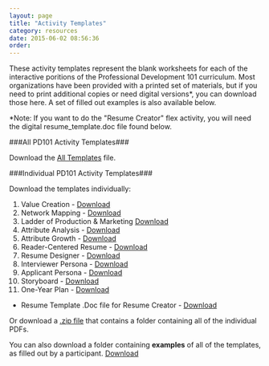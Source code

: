```yaml
---
layout: page
title: "Activity Templates"
category: resources
date: 2015-06-02 08:56:36
order: 
---
```


These activity templates represent the blank worksheets for each of the interactive poritions of the Professional Development 101 curriculum. Most organizations have been provided with a printed set of materials, but if you need to print additional copies or need digital versions*, you can download those here. A set of filled out examples is also available below.

*Note: If you want to do the "Resume Creator" flex activity, you will need the digital resume_template.doc file found below.

###All PD101 Activity Templates###

Download the [All Templates]({{site.creator_url}}resources/PD101_all_templates.pdf) file.

###Individual PD101 Activity Templates###

Download the templates individually:

1.  Value Creation - [Download]({{site.creator_url}}resources/01_value_creation.pdf)
2.  Network Mapping - [Download]({{site.creator_url}}resources/02_network_mapping.pdf)
3.  Ladder of Production & Marketing [Download]({{site.creator_url}}resources/03_ladder_production_marketing.pdf)
4.  Attribute Analysis - [Download]({{site.creator_url}}resources/04_attribute_analysis.pdf)
5.  Attribute Growth - [Download]({{site.creator_url}}resources/05_attribute_growth.pdf)
6.  Reader-Centered Resume - [Download]({{site.creator_url}}resources/06_reader_centered_resume.pdf)
7.  Resume Designer - [Download]({{site.creator_url}}resources/07_resume_designer.pdf)
8.  Interviewer Persona - [Download]({{site.creator_url}}resources/08_interviewer_persona.pdf)
9.  Applicant Persona - [Download]({{site.creator_url}}resources/09_applicant_persona.pdf)
10. Storyboard - [Download]({{site.creator_url}}resources/10_storyboard.pdf)
11.  One-Year Plan - [Download]({{site.creator_url}}resources/11_one_year_plan.pdf)
- Resume Template .Doc file for Resume Creator - [Download]({{site.creator_url}}resources/resume_template.doc)

Or download a [.zip file]({{site.creator_url}}resources/PD101_all_templates.zip) that contains a folder containing all of the individual PDFs.

You can also download a folder containing <strong>examples</strong> of all of the templates, as filled out by a participant. [Download]({{site.creator_url}}resources/PD101_all_template_examples.zip)

